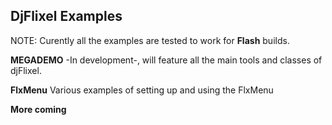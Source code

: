 ## DjFlixel Examples
NOTE: Curently all the examples are tested to work for **Flash** builds.

**MEGADEMO** 
-In development-, will feature all the main tools and classes of djFlixel.

**FlxMenu**
Various examples of setting up and using the FlxMenu

**More coming**
